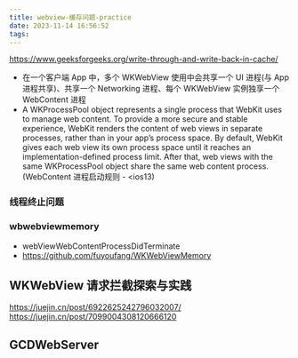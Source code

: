 ```yaml
---
title: webview-缓存问题-practice
date: 2023-11-14 16:56:52
tags:
---
```

https://www.geeksforgeeks.org/write-through-and-write-back-in-cache/

- 在一个客户端 App 中，多个 WKWebView 使用中会共享一个 UI 进程(与 App 进程共享)、共享一个 Networking 进程、每个 WKWebView 实例独享一个 WebContent 进程
- A WKProcessPool object represents a single process that WebKit uses to manage web content. To provide a more secure and stable experience, WebKit renders the content of web views in separate processes, rather than in your app’s process space. By default, WebKit gives each web view its own process space until it reaches an implementation-defined process limit. After that, web views with the same WKProcessPool object share the same web content process.(WebContent 进程启动规则 - <ios13)

### 线程终止问题
### wbwebviewmemory
- webViewWebContentProcessDidTerminate
- https://github.com/fuyoufang/WKWebViewMemory


## WKWebView 请求拦截探索与实践

https://juejin.cn/post/6922625242796032007/
https://juejin.cn/post/7099004308120666120

## GCDWebServer